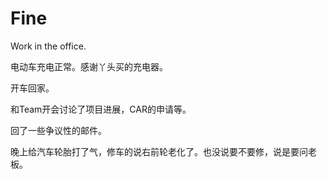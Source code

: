 # Fine

Work in the office.

电动车充电正常。感谢丫头买的充电器。

开车回家。

和Team开会讨论了项目进展，CAR的申请等。

回了一些争议性的邮件。

晚上给汽车轮胎打了气，修车的说右前轮老化了。也没说要不要修，说是要问老板。